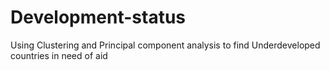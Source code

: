 # Development-status
Using Clustering and Principal component analysis to find Underdeveloped countries in need of aid
